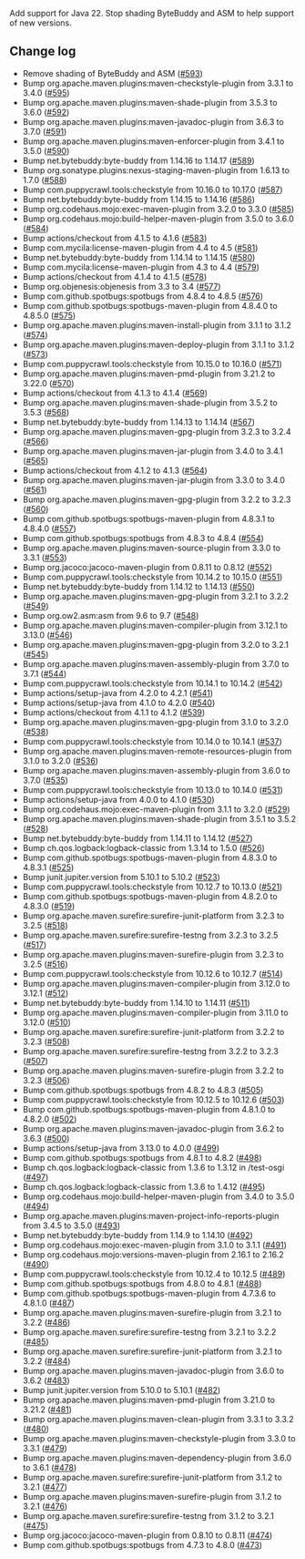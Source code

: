 Add support for Java 22.
Stop shading ByteBuddy and ASM to help support of new versions.

Change log
----------
* Remove shading of ByteBuddy and ASM ([#593](https://github.com/easymock/easymock/issues/593))
* Bump org.apache.maven.plugins:maven-checkstyle-plugin from 3.3.1 to 3.4.0 ([#595](https://github.com/easymock/easymock/pull/595))
* Bump org.apache.maven.plugins:maven-shade-plugin from 3.5.3 to 3.6.0 ([#592](https://github.com/easymock/easymock/pull/592))
* Bump org.apache.maven.plugins:maven-javadoc-plugin from 3.6.3 to 3.7.0 ([#591](https://github.com/easymock/easymock/pull/591))
* Bump org.apache.maven.plugins:maven-enforcer-plugin from 3.4.1 to 3.5.0 ([#590](https://github.com/easymock/easymock/pull/590))
* Bump net.bytebuddy:byte-buddy from 1.14.16 to 1.14.17 ([#589](https://github.com/easymock/easymock/pull/589))
* Bump org.sonatype.plugins:nexus-staging-maven-plugin from 1.6.13 to 1.7.0 ([#588](https://github.com/easymock/easymock/pull/588))
* Bump com.puppycrawl.tools:checkstyle from 10.16.0 to 10.17.0 ([#587](https://github.com/easymock/easymock/pull/587))
* Bump net.bytebuddy:byte-buddy from 1.14.15 to 1.14.16 ([#586](https://github.com/easymock/easymock/pull/586))
* Bump org.codehaus.mojo:exec-maven-plugin from 3.2.0 to 3.3.0 ([#585](https://github.com/easymock/easymock/pull/585))
* Bump org.codehaus.mojo:build-helper-maven-plugin from 3.5.0 to 3.6.0 ([#584](https://github.com/easymock/easymock/pull/584))
* Bump actions/checkout from 4.1.5 to 4.1.6 ([#583](https://github.com/easymock/easymock/pull/583))
* Bump com.mycila:license-maven-plugin from 4.4 to 4.5 ([#581](https://github.com/easymock/easymock/pull/581))
* Bump net.bytebuddy:byte-buddy from 1.14.14 to 1.14.15 ([#580](https://github.com/easymock/easymock/pull/580))
* Bump com.mycila:license-maven-plugin from 4.3 to 4.4 ([#579](https://github.com/easymock/easymock/pull/579))
* Bump actions/checkout from 4.1.4 to 4.1.5 ([#578](https://github.com/easymock/easymock/pull/578))
* Bump org.objenesis:objenesis from 3.3 to 3.4 ([#577](https://github.com/easymock/easymock/pull/577))
* Bump com.github.spotbugs:spotbugs from 4.8.4 to 4.8.5 ([#576](https://github.com/easymock/easymock/pull/576))
* Bump com.github.spotbugs:spotbugs-maven-plugin from 4.8.4.0 to 4.8.5.0 ([#575](https://github.com/easymock/easymock/pull/575))
* Bump org.apache.maven.plugins:maven-install-plugin from 3.1.1 to 3.1.2 ([#574](https://github.com/easymock/easymock/pull/574))
* Bump org.apache.maven.plugins:maven-deploy-plugin from 3.1.1 to 3.1.2 ([#573](https://github.com/easymock/easymock/pull/573))
* Bump com.puppycrawl.tools:checkstyle from 10.15.0 to 10.16.0 ([#571](https://github.com/easymock/easymock/pull/571))
* Bump org.apache.maven.plugins:maven-pmd-plugin from 3.21.2 to 3.22.0 ([#570](https://github.com/easymock/easymock/pull/570))
* Bump actions/checkout from 4.1.3 to 4.1.4 ([#569](https://github.com/easymock/easymock/pull/569))
* Bump org.apache.maven.plugins:maven-shade-plugin from 3.5.2 to 3.5.3 ([#568](https://github.com/easymock/easymock/pull/568))
* Bump net.bytebuddy:byte-buddy from 1.14.13 to 1.14.14 ([#567](https://github.com/easymock/easymock/pull/567))
* Bump org.apache.maven.plugins:maven-gpg-plugin from 3.2.3 to 3.2.4 ([#566](https://github.com/easymock/easymock/pull/566))
* Bump org.apache.maven.plugins:maven-jar-plugin from 3.4.0 to 3.4.1 ([#565](https://github.com/easymock/easymock/pull/565))
* Bump actions/checkout from 4.1.2 to 4.1.3 ([#564](https://github.com/easymock/easymock/pull/564))
* Bump org.apache.maven.plugins:maven-jar-plugin from 3.3.0 to 3.4.0 ([#561](https://github.com/easymock/easymock/pull/561))
* Bump org.apache.maven.plugins:maven-gpg-plugin from 3.2.2 to 3.2.3 ([#560](https://github.com/easymock/easymock/pull/560))
* Bump com.github.spotbugs:spotbugs-maven-plugin from 4.8.3.1 to 4.8.4.0 ([#557](https://github.com/easymock/easymock/pull/557))
* Bump com.github.spotbugs:spotbugs from 4.8.3 to 4.8.4 ([#554](https://github.com/easymock/easymock/pull/554))
* Bump org.apache.maven.plugins:maven-source-plugin from 3.3.0 to 3.3.1 ([#553](https://github.com/easymock/easymock/pull/553))
* Bump org.jacoco:jacoco-maven-plugin from 0.8.11 to 0.8.12 ([#552](https://github.com/easymock/easymock/pull/552))
* Bump com.puppycrawl.tools:checkstyle from 10.14.2 to 10.15.0 ([#551](https://github.com/easymock/easymock/pull/551))
* Bump net.bytebuddy:byte-buddy from 1.14.12 to 1.14.13 ([#550](https://github.com/easymock/easymock/pull/550))
* Bump org.apache.maven.plugins:maven-gpg-plugin from 3.2.1 to 3.2.2 ([#549](https://github.com/easymock/easymock/pull/549))
* Bump org.ow2.asm:asm from 9.6 to 9.7 ([#548](https://github.com/easymock/easymock/pull/548))
* Bump org.apache.maven.plugins:maven-compiler-plugin from 3.12.1 to 3.13.0 ([#546](https://github.com/easymock/easymock/pull/546))
* Bump org.apache.maven.plugins:maven-gpg-plugin from 3.2.0 to 3.2.1 ([#545](https://github.com/easymock/easymock/pull/545))
* Bump org.apache.maven.plugins:maven-assembly-plugin from 3.7.0 to 3.7.1 ([#544](https://github.com/easymock/easymock/pull/544))
* Bump com.puppycrawl.tools:checkstyle from 10.14.1 to 10.14.2 ([#542](https://github.com/easymock/easymock/pull/542))
* Bump actions/setup-java from 4.2.0 to 4.2.1 ([#541](https://github.com/easymock/easymock/pull/541))
* Bump actions/setup-java from 4.1.0 to 4.2.0 ([#540](https://github.com/easymock/easymock/pull/540))
* Bump actions/checkout from 4.1.1 to 4.1.2 ([#539](https://github.com/easymock/easymock/pull/539))
* Bump org.apache.maven.plugins:maven-gpg-plugin from 3.1.0 to 3.2.0 ([#538](https://github.com/easymock/easymock/pull/538))
* Bump com.puppycrawl.tools:checkstyle from 10.14.0 to 10.14.1 ([#537](https://github.com/easymock/easymock/pull/537))
* Bump org.apache.maven.plugins:maven-remote-resources-plugin from 3.1.0 to 3.2.0 ([#536](https://github.com/easymock/easymock/pull/536))
* Bump org.apache.maven.plugins:maven-assembly-plugin from 3.6.0 to 3.7.0 ([#535](https://github.com/easymock/easymock/pull/535))
* Bump com.puppycrawl.tools:checkstyle from 10.13.0 to 10.14.0 ([#531](https://github.com/easymock/easymock/pull/531))
* Bump actions/setup-java from 4.0.0 to 4.1.0 ([#530](https://github.com/easymock/easymock/pull/530))
* Bump org.codehaus.mojo:exec-maven-plugin from 3.1.1 to 3.2.0 ([#529](https://github.com/easymock/easymock/pull/529))
* Bump org.apache.maven.plugins:maven-shade-plugin from 3.5.1 to 3.5.2 ([#528](https://github.com/easymock/easymock/pull/528))
* Bump net.bytebuddy:byte-buddy from 1.14.11 to 1.14.12 ([#527](https://github.com/easymock/easymock/pull/527))
* Bump ch.qos.logback:logback-classic from 1.3.14 to 1.5.0 ([#526](https://github.com/easymock/easymock/pull/526))
* Bump com.github.spotbugs:spotbugs-maven-plugin from 4.8.3.0 to 4.8.3.1 ([#525](https://github.com/easymock/easymock/pull/525))
* Bump junit.jupiter.version from 5.10.1 to 5.10.2 ([#523](https://github.com/easymock/easymock/pull/523))
* Bump com.puppycrawl.tools:checkstyle from 10.12.7 to 10.13.0 ([#521](https://github.com/easymock/easymock/pull/521))
* Bump com.github.spotbugs:spotbugs-maven-plugin from 4.8.2.0 to 4.8.3.0 ([#519](https://github.com/easymock/easymock/pull/519))
* Bump org.apache.maven.surefire:surefire-junit-platform from 3.2.3 to 3.2.5 ([#518](https://github.com/easymock/easymock/pull/518))
* Bump org.apache.maven.surefire:surefire-testng from 3.2.3 to 3.2.5 ([#517](https://github.com/easymock/easymock/pull/517))
* Bump org.apache.maven.plugins:maven-surefire-plugin from 3.2.3 to 3.2.5 ([#516](https://github.com/easymock/easymock/pull/516))
* Bump com.puppycrawl.tools:checkstyle from 10.12.6 to 10.12.7 ([#514](https://github.com/easymock/easymock/pull/514))
* Bump org.apache.maven.plugins:maven-compiler-plugin from 3.12.0 to 3.12.1 ([#512](https://github.com/easymock/easymock/pull/512))
* Bump net.bytebuddy:byte-buddy from 1.14.10 to 1.14.11 ([#511](https://github.com/easymock/easymock/pull/511))
* Bump org.apache.maven.plugins:maven-compiler-plugin from 3.11.0 to 3.12.0 ([#510](https://github.com/easymock/easymock/pull/510))
* Bump org.apache.maven.surefire:surefire-junit-platform from 3.2.2 to 3.2.3 ([#508](https://github.com/easymock/easymock/pull/508))
* Bump org.apache.maven.surefire:surefire-testng from 3.2.2 to 3.2.3 ([#507](https://github.com/easymock/easymock/pull/507))
* Bump org.apache.maven.plugins:maven-surefire-plugin from 3.2.2 to 3.2.3 ([#506](https://github.com/easymock/easymock/pull/506))
* Bump com.github.spotbugs:spotbugs from 4.8.2 to 4.8.3 ([#505](https://github.com/easymock/easymock/pull/505))
* Bump com.puppycrawl.tools:checkstyle from 10.12.5 to 10.12.6 ([#503](https://github.com/easymock/easymock/pull/503))
* Bump com.github.spotbugs:spotbugs-maven-plugin from 4.8.1.0 to 4.8.2.0 ([#502](https://github.com/easymock/easymock/pull/502))
* Bump org.apache.maven.plugins:maven-javadoc-plugin from 3.6.2 to 3.6.3 ([#500](https://github.com/easymock/easymock/pull/500))
* Bump actions/setup-java from 3.13.0 to 4.0.0 ([#499](https://github.com/easymock/easymock/pull/499))
* Bump com.github.spotbugs:spotbugs from 4.8.1 to 4.8.2 ([#498](https://github.com/easymock/easymock/pull/498))
* Bump ch.qos.logback:logback-classic from 1.3.6 to 1.3.12 in /test-osgi ([#497](https://github.com/easymock/easymock/pull/497))
* Bump ch.qos.logback:logback-classic from 1.3.6 to 1.4.12 ([#495](https://github.com/easymock/easymock/pull/495))
* Bump org.codehaus.mojo:build-helper-maven-plugin from 3.4.0 to 3.5.0 ([#494](https://github.com/easymock/easymock/pull/494))
* Bump org.apache.maven.plugins:maven-project-info-reports-plugin from 3.4.5 to 3.5.0 ([#493](https://github.com/easymock/easymock/pull/493))
* Bump net.bytebuddy:byte-buddy from 1.14.9 to 1.14.10 ([#492](https://github.com/easymock/easymock/pull/492))
* Bump org.codehaus.mojo:exec-maven-plugin from 3.1.0 to 3.1.1 ([#491](https://github.com/easymock/easymock/pull/491))
* Bump org.codehaus.mojo:versions-maven-plugin from 2.16.1 to 2.16.2 ([#490](https://github.com/easymock/easymock/pull/490))
* Bump com.puppycrawl.tools:checkstyle from 10.12.4 to 10.12.5 ([#489](https://github.com/easymock/easymock/pull/489))
* Bump com.github.spotbugs:spotbugs from 4.8.0 to 4.8.1 ([#488](https://github.com/easymock/easymock/pull/488))
* Bump com.github.spotbugs:spotbugs-maven-plugin from 4.7.3.6 to 4.8.1.0 ([#487](https://github.com/easymock/easymock/pull/487))
* Bump org.apache.maven.plugins:maven-surefire-plugin from 3.2.1 to 3.2.2 ([#486](https://github.com/easymock/easymock/pull/486))
* Bump org.apache.maven.surefire:surefire-testng from 3.2.1 to 3.2.2 ([#485](https://github.com/easymock/easymock/pull/485))
* Bump org.apache.maven.surefire:surefire-junit-platform from 3.2.1 to 3.2.2 ([#484](https://github.com/easymock/easymock/pull/484))
* Bump org.apache.maven.plugins:maven-javadoc-plugin from 3.6.0 to 3.6.2 ([#483](https://github.com/easymock/easymock/pull/483))
* Bump junit.jupiter.version from 5.10.0 to 5.10.1 ([#482](https://github.com/easymock/easymock/pull/482))
* Bump org.apache.maven.plugins:maven-pmd-plugin from 3.21.0 to 3.21.2 ([#481](https://github.com/easymock/easymock/pull/481))
* Bump org.apache.maven.plugins:maven-clean-plugin from 3.3.1 to 3.3.2 ([#480](https://github.com/easymock/easymock/pull/480))
* Bump org.apache.maven.plugins:maven-checkstyle-plugin from 3.3.0 to 3.3.1 ([#479](https://github.com/easymock/easymock/pull/479))
* Bump org.apache.maven.plugins:maven-dependency-plugin from 3.6.0 to 3.6.1 ([#478](https://github.com/easymock/easymock/pull/478))
* Bump org.apache.maven.surefire:surefire-junit-platform from 3.1.2 to 3.2.1 ([#477](https://github.com/easymock/easymock/pull/477))
* Bump org.apache.maven.plugins:maven-surefire-plugin from 3.1.2 to 3.2.1 ([#476](https://github.com/easymock/easymock/pull/476))
* Bump org.apache.maven.surefire:surefire-testng from 3.1.2 to 3.2.1 ([#475](https://github.com/easymock/easymock/pull/475))
* Bump org.jacoco:jacoco-maven-plugin from 0.8.10 to 0.8.11 ([#474](https://github.com/easymock/easymock/pull/474))
* Bump com.github.spotbugs:spotbugs from 4.7.3 to 4.8.0 ([#473](https://github.com/easymock/easymock/pull/473))
